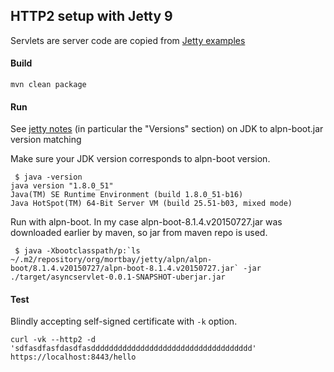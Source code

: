 ## HTTP2 setup with Jetty 9

Servlets are server code are copied from [Jetty examples](http://git.eclipse.org/c/jetty/org.eclipse.jetty.project.git/tree/examples/embedded/src/main/java/org/eclipse/jetty/embedded)

#### Build 

```
mvn clean package
```

#### Run

See [jetty notes](http://www.eclipse.org/jetty/documentation/current/alpn-chapter.html#alpn-starting) (in particular the "Versions" section) on JDK to alpn-boot.jar version matching

Make sure your JDK version corresponds to alpn-boot version.

```
 $ java -version
java version "1.8.0_51"
Java(TM) SE Runtime Environment (build 1.8.0_51-b16)
Java HotSpot(TM) 64-Bit Server VM (build 25.51-b03, mixed mode)
```

Run with alpn-boot. In my case alpn-boot-8.1.4.v20150727.jar was downloaded earlier by maven, so jar from maven repo is used.

```
 $ java -Xbootclasspath/p:`ls ~/.m2/repository/org/mortbay/jetty/alpn/alpn-boot/8.1.4.v20150727/alpn-boot-8.1.4.v20150727.jar` -jar ./target/asyncservlet-0.0.1-SNAPSHOT-uberjar.jar 

```


#### Test

Blindly accepting self-signed certificate with `-k` option.


```
curl -vk --http2 -d 'sdfasdfasfdasdfasdddddddddddddddddddddddddddddddddddd'   https://localhost:8443/hello
```